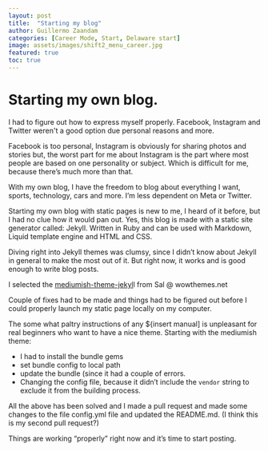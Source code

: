 ```yaml
---
layout: post
title:  "Starting my blog"
author: Guillermo Zaandam
categories: [Career Mode, Start, Delaware start]
image: assets/images/shift2_menu_career.jpg
featured: true
toc: true
---
```



# Starting my own blog.

I had to figure out how to express myself properly. Facebook, Instagram and Twitter weren't a good option due personal reasons and more.

Facebook is too personal, Instagram is obviously for sharing photos and stories but, the worst part for me about Instagram is the part where most people are based on one personality or subject. Which is difficult for me, because there’s much more than that.

With my own blog, I have the freedom to blog about everything I want, sports, technology, cars and more. I’m less dependent on Meta or Twitter.

Starting my own blog with static pages is new to me, I heard of it before, but I had no clue how it would pan out. Yes, this blog is made with a static site generator called: Jekyll.
Written in Ruby and can be used with Markdown, Liquid template engine and HTML and CSS.

Diving right into Jekyll themes was clumsy, since I didn’t know about Jekyll in general to make the most out of it. But right now, it works and is good enough to write blog posts.

I selected the [mediumish-theme-jekyl](https://github.com/wowthemesnet/mediumish-theme-jekyll)l from Sal @ wowthemes.net

Couple of fixes had to be made and things had to be figured out before I could properly launch my static page locally on my computer.

The some what paltry instructions of any ${insert manual] is unpleasant for real beginners who want to have a nice theme. Starting with the mediumish theme:

- I had to install the bundle gems
- set bundle config to local path
- update the bundle (since it had a couple of errors.
- Changing the config file, because it didn’t include the `vendor` string to exclude it from the building process.

All the above has been solved and I made a pull request and made some changes to the file config.yml file and updated the README.md. (I think this is my second pull request?)

Things are working “properly” right now and it’s time to start posting.